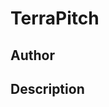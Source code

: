 # TerraPitch

## Author

<!-- Insert Your Name Here -->

## Description

<!-- Describe your example here -->
